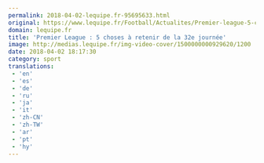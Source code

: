```yaml
---
permalink: 2018-04-02-lequipe.fr-95695633.html
original: https://www.lequipe.fr/Football/Actualites/Premier-league-5-choses-a-retenir-de-la-32e-journee/889275#xtor=RSS-1
domain: lequipe.fr
title: 'Premier League : 5 choses à retenir de la 32e journée'
image: http://medias.lequipe.fr/img-video-cover/1500000000929620/1200
date: 2018-04-02 18:17:30
category: sport
translations: 
 - 'en'
 - 'es'
 - 'de'
 - 'ru'
 - 'ja'
 - 'it'
 - 'zh-CN'
 - 'zh-TW'
 - 'ar'
 - 'pt'
 - 'hy'
---
```


